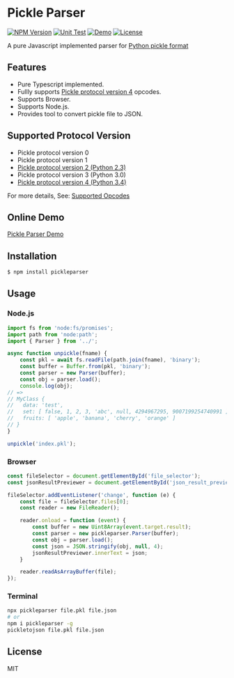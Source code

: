 # Pickle Parser
[![NPM Version](https://img.shields.io/npm/v/pickleparser?logo=npm)](https://www.npmjs.com/package/pickleparser)
[![Unit Test](https://github.com/ewfian/pickleparser/actions/workflows/unit_test.yml/badge.svg)](https://github.com/ewfian/pickleparser/actions/workflows/unit_test.yml)
[![Demo](https://img.shields.io/badge/online-demo-blue.svg)](https://ewfian.github.io/pickleparser/)
[![License](https://img.shields.io/github/license/ewfian/pickleparser)](https://github.com/ewfian/pickleparser)

A pure Javascript implemented parser for [Python pickle format](https://docs.python.org/3.11/library/pickle.html)


## Features

* Pure Typescript implemented.
* Fullly supports [Pickle protocol version 4](https://peps.python.org/pep-3154/) opcodes.
* Supports Browser.
* Supports Node.js.
* Provides tool to convert pickle file to JSON.

## Supported Protocol Version

* Pickle protocol version 0
* Pickle protocol version 1
* [Pickle protocol version 2 (Python 2.3)](https://peps.python.org/pep-0307/)
* Pickle protocol version 3 (Python 3.0)
* [Pickle protocol version 4 (Python 3.4)](https://peps.python.org/pep-3154/)

For more details, See: [Supported Opcodes](./SUPPORTED_OPCODES.md)

## Online Demo
[Pickle Parser Demo](https://ewfian.github.io/pickleparser/)

## Installation

```sh
$ npm install pickleparser
```

## Usage

### Node.js
```ts
import fs from 'node:fs/promises';
import path from 'node:path';
import { Parser } from '../';

async function unpickle(fname) {
    const pkl = await fs.readFile(path.join(fname), 'binary');
    const buffer = Buffer.from(pkl, 'binary');
    const parser = new Parser(buffer);
    const obj = parser.load();
    console.log(obj);
// => 
// MyClass {
//   data: 'test',
//   set: [ false, 1, 2, 3, 'abc', null, 4294967295, 9007199254740991 ],
//   fruits: [ 'apple', 'banana', 'cherry', 'orange' ]
// }
}

unpickle('index.pkl');
```


### Browser

```js
const fileSelector = document.getElementById('file_selector');
const jsonResultPreviewer = document.getElementById('json_result_previewer');

fileSelector.addEventListener('change', function (e) {
    const file = fileSelector.files[0];
    const reader = new FileReader();

    reader.onload = function (event) {
        const buffer = new Uint8Array(event.target.result);
        const parser = new pickleparser.Parser(buffer);
        const obj = parser.load();
        const json = JSON.stringify(obj, null, 4);
        jsonResultPreviewer.innerText = json;
    }

    reader.readAsArrayBuffer(file);
});
```

### Terminal

```bash
npx pickleparser file.pkl file.json
# or
npm i pickleparser -g
pickletojson file.pkl file.json
```


## License

MIT
